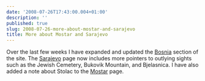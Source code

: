```yaml
---
date: '2008-07-26T17:43:00.004+01:00'
description: ''
published: true
slug: 2008-07-26-more-about-mostar-and-sarajevo
title: More about Mostar and Sarajevo
---
```


Over the last few weeks I have expanded and updated the <a href="http://www.balkanology.com/bosnia/index.html">Bosnia</a> section of the site. The <a href="http://www.balkanology.com/bosnia/article_sarajevo.html">Sarajevo</a> page now includes more pointers to outlying sights such as the Jewish Cemetery, Bukovik Mountain, and Bjelasnica. I have also added a note about Stolac to the <a href="http://www.balkanology.com/bosnia/article_mostar.html">Mostar</a> page.